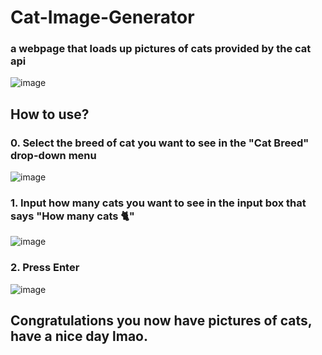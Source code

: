 # Cat-Image-Generator

### a webpage that loads up pictures of cats provided by the cat api

![image](https://user-images.githubusercontent.com/70043892/111393890-967f4f00-86f4-11eb-9124-d2b157cb1ea0.png)

## How to use?

### 0. Select the breed of cat you want to see in the "Cat Breed" drop-down menu

![image](https://user-images.githubusercontent.com/70043892/111393673-296bb980-86f4-11eb-9c94-5dd0064d9c27.png)

### 1. Input how many cats you want to see in the input box that says "How many cats 🐈"

![image](https://user-images.githubusercontent.com/70043892/111393714-3ee0e380-86f4-11eb-9cd8-95211213e0fd.png)

### 2. Press Enter

![image](https://user-images.githubusercontent.com/70043892/111393843-80718e80-86f4-11eb-8a43-6275ef374aba.png)

## Congratulations you now have pictures of cats, have a nice day lmao.
